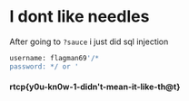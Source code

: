 # I dont like needles

After going to `?sauce` i just did sql injection
```sql
username: flagman69'/*
password: */ or '
```
#### rtcp{y0u-kn0w-1-didn't-mean-it-like-th@t}
